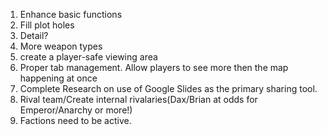 1. Enhance basic functions
2. Fill plot holes
3. Detail?
4. More weapon types
5. create a player-safe viewing area
6. Proper tab management. Allow players to see more then the map happening at once
7. Complete Research on use of Google Slides as the primary sharing tool.
8. Rival team/Create internal rivalaries(Dax/Brian at odds for Emperor/Anarchy or more!)
9. Factions need to be active.